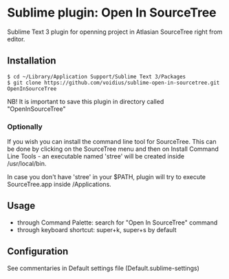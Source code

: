 # Sublime plugin: Open In SourceTree

Sublime Text 3 plugin for openning project in Atlasian SourceTree right from editor.


## Installation

    $ cd ~/Library/Application Support/Sublime Text 3/Packages
    $ git clone https://github.com/voidius/sublime-open-in-sourcetree.git OpenInSourceTree

NB! It is important to save this plugin in directory called "OpenInSourceTree"

### Optionally

If you wish you can install the command line tool for SourceTree. This can be done by clicking on the SourceTree menu and then on Install Command Line Tools - an executable named 'stree' will be created inside /usr/local/bin.

In case you don't have 'stree' in your $PATH, plugin will try to execute SourceTree.app inside /Applications.


## Usage

* through Command Palette: search for "Open In SourceTree" command
* through keyboard shortcut: super+k, super+s by default


## Configuration

See commentaries in Default settings file (Default.sublime-settings)
